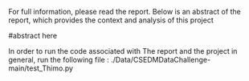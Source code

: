 For full information, please read the report. Below is an abstract of the report, which provides the context and analysis of this project

#abstract here

In order to run the code associated with The report and the project in general, run the following file :
./Data/CSEDMDataChallenge-main/test_Thimo.py 

